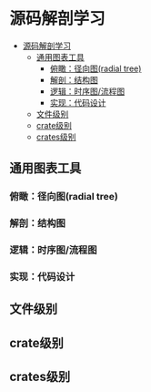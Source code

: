 # 源码解剖学习

<!--ts-->
* [源码解剖学习](#源码解剖学习)
   * [通用图表工具](#通用图表工具)
      * [俯瞰：径向图(radial tree)](#俯瞰径向图radial-tree)
      * [解剖：结构图](#解剖结构图)
      * [逻辑：时序图/流程图](#逻辑时序图流程图)
      * [实现：代码设计](#实现代码设计)
   * [文件级别](#文件级别)
   * [crate级别](#crate级别)
   * [crates级别](#crates级别)

<!-- Created by https://github.com/ekalinin/github-markdown-toc -->
<!-- Added by: runner, at: Fri Aug 19 03:47:57 UTC 2022 -->

<!--te-->

## 通用图表工具

### 俯瞰：径向图(radial tree)

### 解剖：结构图

### 逻辑：时序图/流程图

### 实现：代码设计

## 文件级别

## crate级别

## crates级别